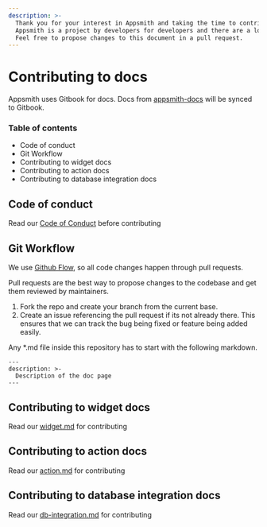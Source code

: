 ```yaml
---
description: >-
  Thank you for your interest in Appsmith and taking the time to contribute on this project. 🙌 
  Appsmith is a project by developers for developers and there are a lot of ways you can contribute. 
  Feel free to propose changes to this document in a pull request.
---
```


# Contributing to docs

Appsmith uses Gitbook for docs. Docs from [appsmith-docs](https://github.com/appsmithorg/appsmith-docs) will be synced to Gitbook.

### Table of contents
- Code of conduct
- Git Workflow
- Contributing to widget docs
- Contributing to action docs
- Contributing to database integration docs

## Code of conduct

Read our [Code of Conduct](https://github.com/appsmithorg/appsmith-docs/blob/master/CODE_OF_CONDUCT.md) before contributing

## Git Workflow

We use [Github Flow](https://guides.github.com/introduction/flow/index.html), so all code changes happen through pull requests. 

Pull requests are the best way to propose changes to the codebase and get them reviewed by maintainers.

1. Fork the repo and create your branch from the current base.
2. Create an issue referencing the pull request if its not already there. This ensures that we can track the bug being fixed or feature being added easily.


Any *.md file inside this repository has to start with the following markdown.
```
---
description: >-
  Description of the doc page
---
```
## Contributing to widget docs
Read our [widget.md](./widget.md) for contributing


## Contributing to action docs
Read our [action.md](./action.md) for contributing


## Contributing to database integration docs
Read our [db-integration.md](./db-integration.md) for contributing
